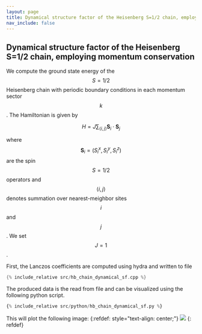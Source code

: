 ```yaml
---
layout: page
title: Dynamical structure factor of the Heisenberg S=1/2 chain, employing momentum conservation
nav_include: false
---
```

## Dynamical structure factor of the Heisenberg S=1/2 chain, employing momentum conservation 

We compute the ground state energy of the $$S=1/2$$ Heisenberg chain with periodic boundary conditions in each momentum sector $$k$$. The Hamiltonian is given by

$$ H = J\sum_{\langle i,j \rangle} \mathbf{S}_i \cdot \mathbf{S}_j$$

where $$\mathbf{S}_i = (S_i^x, S_i^y, S_i^z)$$ are the spin $$S=1/2$$ operators and $$\langle i,j \rangle$$ denotes summation over nearest-meighbor sites $$i$$ and $$j$$. We set $$J=1$$.

First, the Lanczos coefficients are computed using hydra and written to file
```c++
{% include_relative src/hb_chain_dynamical_sf.cpp %}
```
The produced data is the read from file and can be visualized using the following python script.
```python
{% include_relative src/python/hb_chain_dynamical_sf.py %}
```

This will plot the following image:
{:refdef: style="text-align: center;"}
<img src="{{site.baseurl}}/assets/img/logo.png" />
{: refdef}